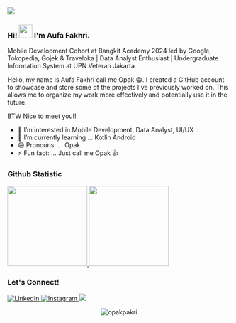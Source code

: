 <img src="https://github.com/opakpakri/Github-User-Application/assets/129014865/ef67a8d4-73ba-4e45-96e3-acc89eaa4288">

### Hi! <img src="https://raw.githubusercontent.com/MartinHeinz/MartinHeinz/master/wave.gif" width="30px"> I'm Aufa Fakhri.

Mobile Development Cohort at Bangkit Academy 2024 led by Google, Tokopedia, Gojek & Traveloka | Data Analyst Enthusiast | Undergraduate Information System at UPN Veteran Jakarta

Hello, my name is Aufa Fakhri call me Opak 😁. I created a GitHub account to showcase and store some of the projects I've previously worked on. This allows me to organize my work more effectively and potentially use it in the future. 

BTW Nice to meet you!!

- 👀 I’m interested in Mobile Development, Data Analyst, UI/UX
- 🌱 I’m currently learning ... Kotlin Android
- 😄 Pronouns: ... Opak
- ⚡ Fun fact: ... Just call me Opak 👍
  
### Github Statistic
<p align="left">
<a href="https://github.com/opakpakri">
  <img height="180em" src="https://github-readme-stats-eight-theta.vercel.app/api?username=opakpakri&show_icons=true&theme=algolia&include_all_commits=true&count_private=true"/>
  <img height="180em" src="https://github-readme-stats-eight-theta.vercel.app/api/top-langs/?username=opakpakri&layout=compact&theme=algolia"/>
</a>
</p>

### Let's Connect!
<p> 
  <a href="https://www.linkedin.com/in/aufafakhri/"target="blank">
    <img alt="LinkedIn" src="https://img.shields.io/badge/linkedin-%230077B5.svg?&style=for-the-badge&logo=linkedin&logoColor=white" />
  </a>
  <a href="https://www.instagram.com/opakpakri_/"target="blank">
    <img alt="Instagram" src="https://img.shields.io/badge/instagram-%23E4405F.svg?&style=for-the-badge&logo=instagram&logoColor=white" />
  </a> 
  <a href="https://www.facebook.com/aufafakhri.aufafakhri" target="blank">
    <img align="Facebook" src="https://img.shields.io/badge/facebook-1064fc.svg?&style=for-the-badge&logo=facebook&logoColor=white" />
  </a>
</p>

<div align="center"> 
  <img src="https://komarev.com/ghpvc/?username=opakpakri&label=Profile%20views&color=0e75b6&style=flat" alt="opakpakri" /> 
</div>
